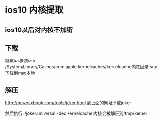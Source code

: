 # ios10 内核提取

## ios10以后对内核不加密
## 下载
越狱ios安装ssh
/System/Library/Caches/com.apple.kernelcaches/kernelcache内核目录
scp下载到mac本地
## 解压
http://newosxbook.com/tools/joker.html
到上面的网址下载joker

然后执行
./joker.universal  -dec kernelcache
内核会被解压到/tmp/kernel

